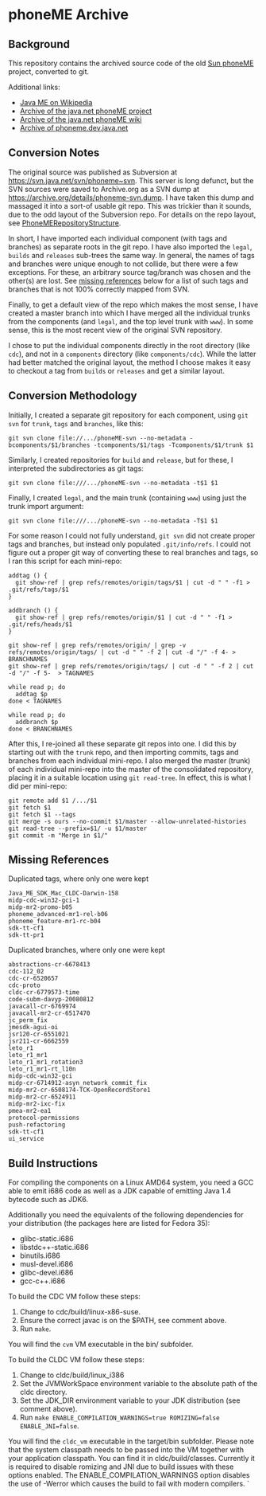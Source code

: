 phoneME Archive
===

Background
---
This repository contains the archived source code of the old [Sun
phoneME](https://en.wikipedia.org/wiki/PhoneME) project, converted to git.

Additional links:
 * [Java ME on Wikipedia](https://en.wikipedia.org/wiki/Java_Platform,_Micro_Edition)
 * [Archive of the java.net phoneME project](https://web.archive.org/web/20170410014909/http://java.net/projects/phoneme)
 * [Archive of the java.net phoneME wiki](https://web.archive.org/web/20070824053825/http://wiki.java.net/bin/view/Mobileandembedded/WebHome)
 * [Archive of phoneme.dev.java.net](https://web.archive.org/web/20070610234355/https://phoneme.dev.java.net/)

Conversion Notes
---
The original source was published as Subversion at
https://svn.java.net/svn/phoneme~svn. This server is long defunct, but the SVN
sources were saved to Archive.org as a SVN dump at
https://archive.org/details/phoneme-svn.dump. I have taken this dump and
massaged it into a sort-of usable git repo. This was trickier than it sounds,
due to the odd layout of the Subversion repo. For details on the repo layout,
see
[PhoneMERepositoryStructure](https://web.archive.org/web/20070827161423/http://wiki.java.net/bin/view/Mobileandembedded/PhoneMERepositoryStructure?TWIKISID=7992c77b1c83a3f85f93aadb39959382).

In short, I have imported each individual component (with tags and branches) as
separate roots in the git repo. I have also imported the `legal`, `builds` and
`releases` sub-trees the same way. In general, the names of tags and branches
were unique enough to not collide, but there were a few exceptions. For these,
an arbitrary source tag/branch was chosen and the other(s) are lost. See
[missing references](#missing-references) below for a list of such tags and
branches that is not 100% correctly mapped from SVN.

Finally, to get a default view of the repo which makes the most sense, I have
created a master branch into which I have merged all the individual trunks from
the components (and `legal`, and the top level trunk with `www`). In some sense,
this is the most recent view of the original SVN repository.

I chose to put the individual components directly in the root directory (like
`cdc`), and not in a `components` directory (like `components/cdc`). While the
latter had better matched the original layout, the method I choose makes it easy
to checkout a tag from `builds` or `releases` and get a similar layout.

Conversion Methodology
---
Initially, I created a separate git repository for each component, using `git
svn` for `trunk`, `tags` and `branches`, like this:

```
git svn clone file://.../phoneME-svn --no-metadata -bcomponents/$1/branches -tcomponents/$1/tags -Tcomponents/$1/trunk $1
```

Similarly, I created repositories for `build` and `release`, but for these, I
interpreted the subdirectories as git tags:

```
git svn clone file:///.../phoneME-svn --no-metadata -t$1 $1
```

Finally, I created `legal`, and the main trunk (containing `www`) using just the
trunk import argument:

```
git svn clone file:///.../phoneME-svn --no-metadata -T$1 $1
```

For some reason I could not fully understand, `git svn` did not create proper
tags and branches, but instead only populated `.git/info/refs`. I could not
figure out a proper git way of converting these to real branches and tags, so I
ran this script for each mini-repo:

```
addtag () {
  git show-ref | grep refs/remotes/origin/tags/$1 | cut -d " " -f1 > .git/refs/tags/$1
}

addbranch () {
  git show-ref | grep refs/remotes/origin/$1 | cut -d " " -f1 > .git/refs/heads/$1
}

git show-ref | grep refs/remotes/origin/ | grep -v refs/remotes/origin/tags/ | cut -d " " -f 2 | cut -d "/" -f 4- > BRANCHNAMES
git show-ref | grep refs/remotes/origin/tags/ | cut -d " " -f 2 | cut -d "/" -f 5-  > TAGNAMES

while read p; do
  addtag $p
done < TAGNAMES

while read p; do
  addbranch $p
done < BRANCHNAMES
```

After this, I re-joined all these separate git repos into one. I did this by
starting out with the `trunk` repo, and then importing commits, tags and
branches from each individual mini-repo. I also merged the master (trunk) of
each individual mini-repo into the master of the consolidated repository,
placing it in a suitable location using `git read-tree`. In effect, this is what
I did per mini-repo:

```
git remote add $1 /.../$1
git fetch $1
git fetch $1 --tags
git merge -s ours --no-commit $1/master --allow-unrelated-histories
git read-tree --prefix=$1/ -u $1/master
git commit -m "Merge in $1/"
```

Missing References
---

Duplicated tags, where only one were kept
```
Java_ME_SDK_Mac_CLDC-Darwin-158
midp-cdc-win32-gci-1
midp-mr2-promo-b05
phoneme_advanced-mr1-rel-b06
phoneme_feature-mr1-rc-b04
sdk-tt-cf1
sdk-tt-pr1
```

Duplicated branches, where only one were kept
```
abstractions-cr-6678413
cdc-112_02
cdc-cr-6520657
cdc-proto
cldc-cr-6779573-time
code-subm-davyp-20080812
javacall-cr-6769974
javacall-mr2-cr-6517470
jc_perm_fix
jmesdk-agui-oi
jsr120-cr-6551021
jsr211-cr-6662559
leto_r1
leto_r1_mr1
leto_r1_mr1_rotation3
leto_r1_mr1-rt_l10n
midp-cdc-win32-gci
midp-cr-6714912-asyn_network_commit_fix
midp-mr2-cr-6508174-TCK-OpenRecordStore1
midp-mr2-cr-6524911
midp-mr2-ixc-fix
pmea-mr2-ea1
protocol-permissions
push-refactoring
sdk-tt-cf1
ui_service
```

Build Instructions
---

For compiling the components on a Linux AMD64 system, you need a GCC able to
emit i686 code as well as a JDK capable of emitting Java 1.4 bytecode such as
JDK6.

Additionally you need the equivalents of the following dependencies for your
distribution (the packages here are listed for Fedora 35):

* glibc-static.i686
* libstdc++-static.i686
* binutils.i686
* musl-devel.i686
* glibc-devel.i686
* gcc-c++.i686

To build the CDC VM follow these steps:

1. Change to cdc/build/linux-x86-suse.
2. Ensure the correct javac is on the $PATH, see comment above.
3. Run `make`.

You will find the `cvm` VM executable in the bin/ subfolder.

To build the CLDC VM follow these steps:

1. Change to cldc/build/linux_i386
2. Set the JVMWorkSpace environment variable to the absolute path of the cldc
   directory.
3. Set the JDK_DIR environment variable to your JDK distribution (see comment
   above).
4. Run `make ENABLE_COMPILATION_WARNINGS=true ROMIZING=false ENABLE_JNI=false`.

You will find the `cldc_vm` executable in the target/bin subfolder. Please note
that the system classpath needs to be passed into the VM together with your
application classpath. You can find it in cldc/build/classes. Currently it is
required to disable romizing and JNI due to build issues with these options
enabled. The ENABLE_COMPILATION_WARNINGS option disables the use of -Werror
which causes the build to fail with modern compilers.
`
